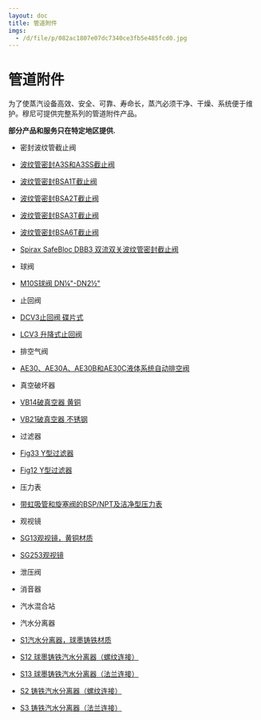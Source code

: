 ```yaml
---
layout: doc
title: 管道附件
imgs:
  - /d/file/p/082ac1807e07dc7340ce3fb5e485fcd0.jpg
---
```


# 管道附件

为了使蒸汽设备高效、安全、可靠、寿命长，蒸汽必须干净、干燥、系统便于维护。穆尼可提供完整系列的管道附件产品。

**部分产品和服务只在特定地区提供.**

- 密封波纹管截止阀

- [波纹管密封A3S和A3SS截止阀](/stop-valves/A3S_A3SS.html '波纹管密封A3S和A3SS截止阀')
- [波纹管密封BSA1T截止阀](/stop-valves/BSA1T.html '波纹管密封BSA1T截止阀')
- [波纹管密封BSA2T截止阀](/stop-valves/BSA2T.html '波纹管密封BSA2T截止阀')
- [波纹管密封BSA3T截止阀](/stop-valves/BSA3T.html '波纹管密封BSA3T截止阀')
- [波纹管密封BSA6T截止阀](/stop-valves/BSA6T.html '波纹管密封BSA6T截止阀')
- [Spirax SafeBloc DBB3 双流双关波纹管密封截止阀](/stop-valves/DBB3.html 'Spirax SafeBloc DBB3 双流双关波纹管密封截止阀')

- 球阀

- [M10S球阀 DN¼"-DN2½"](/ball-valves/M10S.html 'M10S球阀 DN¼')

- 止回阀

- [DCV3止回阀 碟片式](/check-valves/DCV3.html 'DCV3止回阀 碟片式')
- [LCV3 升降式止回阀](/check-valves/LCV3.html 'LCV3 升降式止回阀')

- 排空气阀

- [AE30、AE30A、AE30B和AE30C液体系统自动排空阀](/air-valves/AE30.html 'AE30、AE30A、AE30B和AE30C液体系统自动排空阀')

- 真空破坏器

- [VB14破真空器 黄铜](/vacuum-breakers/VB14.html 'VB14破真空器 黄铜')
- [VB21破真空器 不锈钢](/vacuum-breakers/VB21.html 'VB21破真空器 不锈钢')

- 过滤器

- [Fig33 Y型过滤器](/strainers/FIG33.html 'Fig33 Y型过滤器')
- [Fig12 Y型过滤器](/strainers/FIG12.html 'Fig12 Y型过滤器')

- 压力表

- [带虹吸管和旋塞阀的BSP/NPT及洁净型压力表](#)

- 观视镜

- [SG13观视镜，黄铜材质](/sight-glasses/SG13.html 'SG13观视镜，黄铜材质')
- [SG253观视镜](/sight-glasses/SG253.html 'SG253观视镜')

- 泄压阀

- 消音器

- 汽水混合站

- 汽水分离器

- [S1汽水分离器，球墨铸铁材质](/separators/S1.html 'S1汽水分离器，球墨铸铁材质')
- [S12 球墨铸铁汽水分离器（螺纹连接）](/separators/S12.html 'S12 球墨铸铁汽水分离器（螺纹连接）')
- [S13 球墨铸铁汽水分离器（法兰连接）](/separators/S13.html 'S13 球墨铸铁汽水分离器（法兰连接）')
- [S2 铸铁汽水分离器（螺纹连接）](/separators/S2.html 'S2 铸铁汽水分离器（螺纹连接）')
- [S3 铸铁汽水分离器（法兰连接）](/separators/S3.html 'S3 铸铁汽水分离器（法兰连接）')
